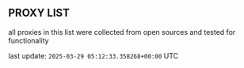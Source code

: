 ## PROXY LIST

all proxies in this list were collected from open sources and tested for functionality

last update: `2025-03-29 05:12:33.358268+00:00` UTC